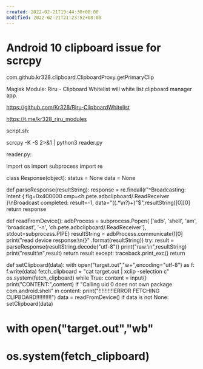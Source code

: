 ```yaml
---
created: 2022-02-21T19:44:30+08:00
modified: 2022-02-21T21:23:52+08:00
---
```


# Android 10 clipboard issue for scrcpy

com.github.kr328.clipboard.ClipboardProxy.getPrimaryClip

Magisk Module:
Riru - Clipboard Whitelist
will white list clipboard manager app.

https://github.com/Kr328/Riru-ClipboardWhitelist

https://t.me/kr328_riru_modules

script.sh:

scrcpy -K -S 2>&1 | python3 reader.py

reader.py:

import os
import subprocess
import re

class Response(object):
    status = None
    data = None


def parseResponse(resultString):
    response = re.findall(r"^Broadcasting: Intent { flg=0x400000 cmp=ch.pete.adbclipboard/.ReadReceiver }\nBroadcast completed: result=-1, data=\"((.*\n?)+)\"$",resultString)[0][0]
    return response

def readFromDevice():
    adbProcess = subprocess.Popen(
        ['adb',
            'shell', 'am',
            'broadcast',
            '-n', 'ch.pete.adbclipboard/.ReadReceiver'],
        stdout=subprocess.PIPE)
    resultString = adbProcess.communicate()[0]
    print("read device response:\n{}"
              .format(resultString))
    try:
        result = parseResponse(resultString.decode("utf-8"))
        print("raw:\n",resultString)
        print("result:\n",result)
        return result
    except:
        traceback.print_exc()
    return


def setClipboard(data):
    with open("target.out","w+",encoding="utf-8") as f:
        f.write(data)
    fetch_clipboard = "cat target.out | xclip -selection c" 
    os.system(fetch_clipboard)
while True:
    content = input()
    print("CONTENT:",content)
    if "Calling uid 0 does not own package com.android.shell" in content:
        print("!!!!!!!!!!ERROR FETCHING CLIPBOARD!!!!!!!!!!")
        data = readFromDevice()
        if data is not None:
            setClipboard(data)
#        with open("target.out","wb"
#        os.system(fetch_clipboard)
